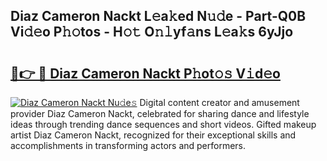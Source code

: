 ## Diaz Cameron Nackt L𝚎a𝚔ed N𝚞𝚍e - Part-Q0B Vi𝚍𝚎o P𝚑𝚘tos - H𝚘𝚝 O𝚗𝚕yf𝚊ns L𝚎a𝚔s 6yJjo

# <h2><a href="http://kfa8d6u.oniu.top/?m=Diaz+Cameron+Nackt">🔗👉 🔴 Diaz Cameron Nackt P𝚑ot𝚘𝚜 V𝚒d𝚎o</a></h2>

[![Diaz Cameron Nackt Nu𝚍e𝚜](https://i.imgur.com/0qMVB7G.gif)](http://kfa8d6u.oniu.top/?m=Diaz+Cameron+Nackt)
Digital content creator and amusement provider Diaz Cameron Nackt, celebrated for sharing dance and lifestyle ideas through trending dance sequences and short videos. Gifted makeup artist Diaz Cameron Nackt, recognized for their exceptional skills and accomplishments in transforming actors and performers.  
